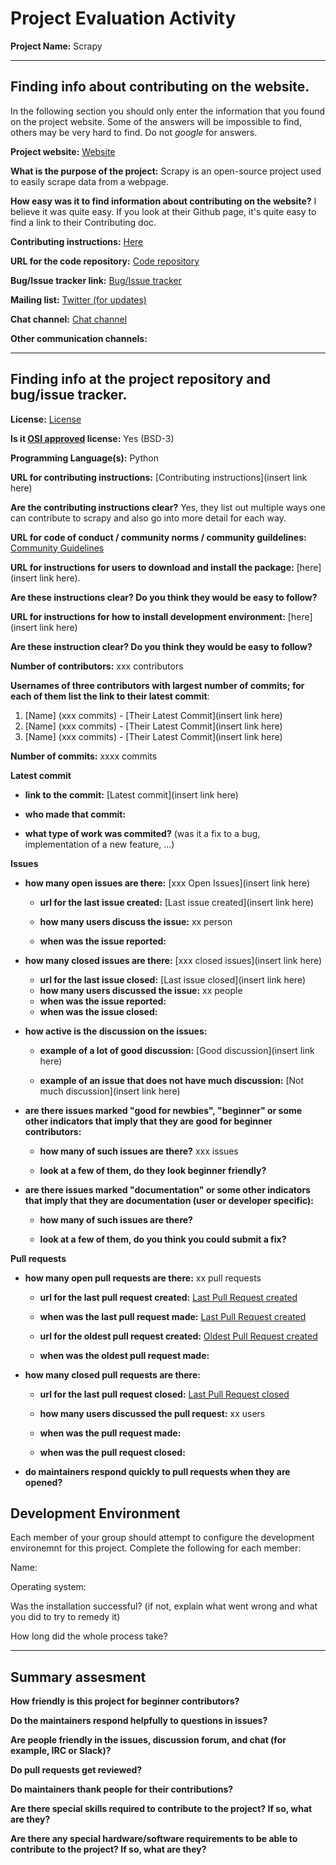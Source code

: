 # Project Evaluation Activity



__Project Name:__  Scrapy


---

## Finding info about contributing on the website.

In the following section you should only enter the information that you
found on the project website. Some of the answers will be impossible to find, others
may be very hard to find. Do not _google_ for answers.

__Project website:__ [Website](https://scrapy.org/)


__What is the purpose of the project:__ Scrapy is an open-source project used to easily scrape data from a webpage.


__How easy was it to find information about contributing on the website?__ I believe it was quite easy. If you look at their Github page, it's quite easy to find a link to their Contributing doc.

__Contributing instructions:__ [Here](https://docs.scrapy.org/en/master/contributing.html) 

__URL for the code repository:__ [Code repository](https://github.com/scrapy/scrapy?tab=readme-ov-file)

__Bug/Issue tracker link:__ [Bug/Issue tracker](https://github.com/scrapy/scrapy/issues)

__Mailing list:__ [Twitter (for updates)](https://x.com/ScrapyProject)

__Chat channel:__ [Chat channel](https://discord.com/invite/mv3yErfpvq)

__Other communication channels:__ 


---

## Finding info at the project repository and bug/issue tracker.

__License:__ [License](https://github.com/scrapy/scrapy/blob/master/LICENSE)

__Is it [OSI approved](https://opensource.org/licenses/alphabetical) license:__ Yes (BSD-3)

__Programming Language(s):__ Python

__URL for contributing instructions:__ [Contributing instructions](insert link here)

__Are the contributing instructions clear?__ Yes, they list out multiple ways one can contribute to scrapy and also go into more detail for each way.


__URL for code of conduct / community norms / community guildelines:__ [Community Guidelines](https://github.com/scrapy/scrapy/blob/master/CODE_OF_CONDUCT.md)

__URL for instructions for users to download and install the package:__  [here](insert link here). 


__Are these instructions clear? Do you think they would be easy to follow?__ 


__URL for instructions for how to install development environment:__ [here](insert link here)


__Are these instruction clear? Do you think they would be easy to follow?__


__Number of contributors:__ xxx contributors


__Usernames of three contributors with largest number of commits; for
each of them list the link to their latest commit__:

1. [Name] (xxx commits) - [Their Latest Commit](insert link here)
1. [Name] (xxx commits) - [Their Latest Commit](insert link here)
1. [Name] (xxx commits) - [Their Latest Commit](insert link here)


__Number of commits:__ xxxx commits

__Latest commit__ 

- __link to the commit:__ [Latest commit](insert link here)

- __who made that commit:__ 

- __what type of work was commited?__ (was it a fix to a bug, implementation of a new feature, ...)


__Issues__

- __how many open issues are there:__ [xxx Open Issues](insert link here)

    - __url for the last issue created:__ [Last issue created](insert link here)

    - __how many users discuss the issue:__ xx person
    
    - __when was the issue reported:__ 
    

- __how many closed issues are there:__ [xxx closed issues](insert link here)
    - __url for the last issue closed:__ [Last issue closed](insert link here)
    - __how many users discussed the issue:__ xx people
    - __when was the issue reported:__ 
    - __when was the issue closed:__ 

- __how active is the discussion on the issues:__ 

    - __example of a lot of good discussion:__ [Good discussion](insert link here)
    
    - __example of an issue that does not have much discussion:__ [Not much discussion](insert link here)



- __are there issues marked "good for newbies", "beginner" or some other indicators that imply that they are good for beginner contributors:__ 

    - __how many of such issues are there?__ xxx issues
    
    - __look at a few of them, do they look beginner friendly?__ 



- __are there issues marked "documentation" or some other indicators that imply that they are documentation (user or developer specific):__ 

    - __how many of such issues are there?__ 
    
    - __look at a few of them, do you think you could submit a fix?__ 



__Pull requests__

- __how many open pull requests are there:__ xx pull requests

    - __url for the last pull request created:__ [Last Pull Request created]()
    
    - __when was the last pull request made:__ [Last Pull Request created]()

    - __url for the oldest pull request created:__ [Oldest Pull Request created]()
    
    - __when was the oldest pull request made:__ 

- __how many closed pull requests are there:__ 

    - __url for the last pull request closed:__ [Last Pull Request closed]()
    
    - __how many users discussed the pull request:__ xx users
    
    - __when was the pull request made:__  
    
    - __when was the pull request closed:__ 
    

- __do maintainers respond quickly to pull requests when they are opened?__ 


## Development Environment 

Each member of your group should attempt to configure the development environemnt 
for this project. Complete the following for each member:

Name: 

Operating system: 

Was the installation successful? (if not, explain what went wrong and 
what you did to try to remedy it)

How long did the whole process take? 


---


## Summary assesment
__How friendly is this project for beginner contributors?__




__Do the maintainers respond helpfully to questions in issues?__



__Are people friendly in the issues, discussion forum, and chat (for example, IRC or Slack)?__




__Do pull requests get reviewed?__



__Do maintainers thank people for their contributions?__



__Are there special skills required to contribute to the project? If so, what are they?__



__Are there any special hardware/software requirements to be able to contribute to the project? If so, what are they?__
